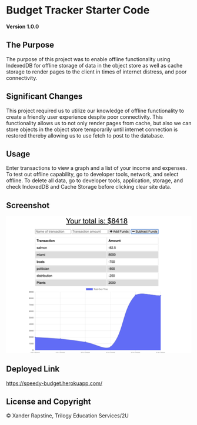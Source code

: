 # Budget Tracker Starter Code

**Version 1.0.0**

## The Purpose
The purpose of this project was to enable offline functionality using IndexedDB for offline storage of data in the object store as well as cache storage to render pages to the client in times of internet distress, and poor connectivity.

## Significant Changes
This project required us to utilize our knowledge of offline functionality to create a friendly user experience despite poor connectivity. This functionality allows us to not only render pages from cache, but also we can store objects in the object store temporarily until internet connection is restored thereby allowing us to use fetch to post to the database.

## Usage
Enter transactions to view a graph and a list of your income and expenses. To test out offline capability, go to developer tools, network, and select offline. To delete all data, go to developer tools, application, storage, and check IndexedDB and Cache Storage before clicking clear site data.


## Screenshot
![](public/css/tracker.png)

## Deployed Link
https://speedy-budget.herokuapp.com/

## License and Copyright
© Xander Rapstine, Trilogy Education Services/2U